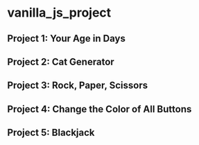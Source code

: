 # vanilla_js_project

## Project 1: Your Age in Days
## Project 2: Cat Generator
## Project 3: Rock, Paper, Scissors
## Project 4: Change the Color of All Buttons
## Project 5: Blackjack
